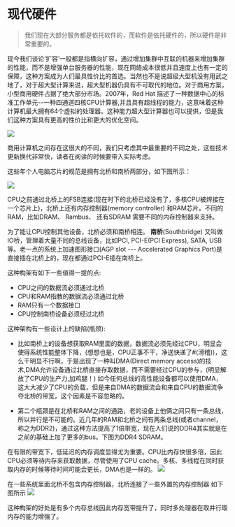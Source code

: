 # 现代硬件

> 我们现在大部分服务都是依托软件的，而软件是依托硬件的，所以硬件是非常重要的。

  现今我们谈论‘扩容’一般都是指横向扩容，通过增加集群中互联的机器来增加集群的性能，而不是增强单台服务器的性能，现在网络成本很低并且速度上也有一定的保障，这种方案成为人们最具性价比的首选。当然也不是说超级大型机没有用武之地了，对于超大型计算来说，超大型机器仍具有不可取代的地位。对于商用方案，小型商用硬件占据了绝大部分市场。2007年，Red Hat
  描述了一种数据中心的标准工作单元--一种四通道四核CPU计算器,并且具有超线程的能力，这意味着这种计算机最大拥有64个虚拟的处理器。这种能力超大型计算器也可以提供，但是我们这种方案具有更高的性价比和更大的优化空间。

![](http://zhangrb-image.oss-cn-beijing.aliyuncs.com/image/20190905203446.png)

  商用计算机之间存在这很大的不同，我们只考虑其中最重要的不同之处，这些技术更新换代非常快，读者在阅读的时候要带入实际考虑。

这些年个人电脑芯片的规范是拥有北桥和南桥两部分，如下图所示：

![](http://zhangrb-image.oss-cn-beijing.aliyuncs.com/image/20190905204041.png)

CPU之前通过北桥上的FSB连接(现在时下的北桥已经没有了，多核CPU被焊接在一个芯片上)，北桥上还有内存控制器(memory controller) 和RAM芯片。不同的RAM，比如DRAM、 Rambus、 还有SDRAM 需要不同的内存控制器来支持。

为了能让CPU控制其他设备，北桥必须和南桥相连。 **南桥**(Southbridge) 又叫做IO桥，管理着大量不同的总线设备，比如PCI, PCI-E(PCI Express), SATA, USB等。老一点的系统上加速图形接口(AGP slot --- Accelerated Graphics Port)是直接插在北桥上的，现在都通过PCI-E插在南桥上。

这种构架有如下一些值得一提的点:
 - CPU之间的数据流必须通过北桥
 - CPU和RAM指教的数据流必须通过北桥
 - RAM只有一个数据接口
 - CPU控制南桥设备必须经过北桥

这种架构有一些设计上的缺陷(瓶颈):

 - 比如南桥上的设备想获取RAM里面的数据，数据流必须先经过CPU，明显会使得系统性能整体下降，(想想也是，CPU正事不干，净送快递了#(滑稽))，这么干明显不行啊，于是出现了一种叫DMA(Direct memory access)的技术,DMA允许设备通过北桥直接存取数据，而不需要经过CPU的参与，(明显解放了CPU的生产力,加鸡腿！)
如今任何总线的高性能设备都可以使用DMA，这大大减少了CPU的负载，但是来自DMA的数据流会和来自CPU的数据流争夺北桥的带宽，这个因素是不容忽略的。

 - 第二个瓶颈是在北桥和RAM之间的通路，老的设备上他俩之间只有一条总线，所以并行是不可能的。近几年的RAM和北桥之间有两条总线(或者channel， 称之为DDR2)，通过这种方法提高了1倍带宽，现在人们说的DDR4其实就是在之前的基础上加了更多的bus。下图为DDR4 SDRAM。

在有限的带宽下，低延迟的内存调度显得尤为重要。CPU比内存快很多倍，因此CPU必须等待内存来获取数据，尽管使用了CPU cache。多核、多线程在同时获取内存的时候等待时间可能会更长，DMA也是一样的。
![](http://zhangrb-image.oss-cn-beijing.aliyuncs.com/image/20190905220810.png)

在一些系统里面北桥不包含内存控制器，北桥连接了一些外置的内存控制器 如下图所示
![](http://zhangrb-image.oss-cn-beijing.aliyuncs.com/image/20190905223758.png)

这种构架的好处是有多个内存总线因此内存宽带提升了，同时多处理器在取并行取内存的能力增强了。

